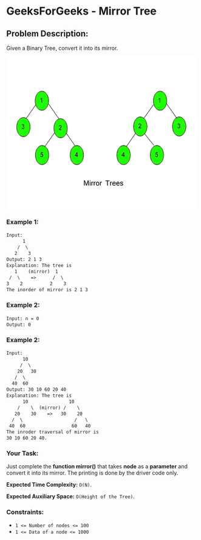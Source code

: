 # GeeksForGeeks - Mirror Tree

## Problem Description:

Given a Binary Tree, convert it into its mirror.

![Example 1](mirrortrees.jpg)

### **Example 1:**

```
Input:
      1
    /  \
   2    3
Output: 2 1 3
Explanation: The tree is
   1    (mirror)  1
 /  \    =>      /  \
3    2          2    3
The inorder of mirror is 2 1 3
```

### **Example 2:**

```
Input: n = 0
Output: 0
```
### Example 2:

```
Input:
      10
     /  \
    20   30
   /  \
  40  60
Output: 30 10 60 20 40
Explanation: The tree is
      10               10
    /    \  (mirror) /    \
   20    30    =>   30    20
  /  \                   /   \
 40  60                 60   40
The inroder traversal of mirror is
30 10 60 20 40.
```

### **Your Task:**

Just complete the **function mirror()** that takes **node** as a **parameter** and 
convert it into its mirror. The printing is done by the driver code only.

**Expected Time Complexity:** `O(N)`.

**Expected Auxiliary Space:** `O(Height of the Tree)`.

### **Constraints:**
* `1 <= Number of nodes <= 100`
* `1 <= Data of a node <= 1000`